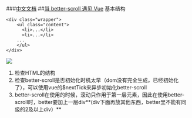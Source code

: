 ###[中文文档](https://ustbhuangyi.github.io/better-scroll/doc/zh-hans/#better-scroll%20%E6%98%AF%E4%BB%80%E4%B9%88)
##[当 better-scroll 遇见 Vue](https://www.imooc.com/article/18232)
基本结构
```
<div class="wrapper">
    <ul class="content">
      <li>...</li>
      <li>...</li>
    ...
    </ul>
</div>
```
![](https://upload-images.jianshu.io/upload_images/9249356-e6ef94e253edca2c.png?imageMogr2/auto-orient/strip%7CimageView2/2/w/1240)

1. 检查HTML的结构
2. 检查better-scroll是否初始化时机太早（dom没有完全生成，已经初始化了），可以使用vue的$nextTick来异步初始化better-scroll
3. better-scroll在使用的时候，滚动只作用于第一层元素，因此在使用better-scroll时，better要加上一层div**(div下面再放其他东西，better里不能有同级的2及以上div）**

